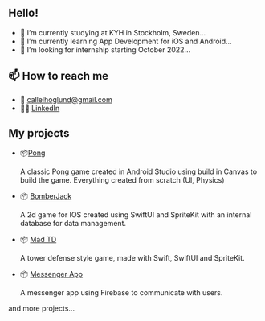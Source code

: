 ## Hello!

- 🔭 I’m currently studying at KYH in Stockholm, Sweden...
- 🌱 I’m currently learning App Development for iOS and Android...
- 👯 I’m looking for internship starting October 2022...

## 📫 How to reach me 
- :e-mail: callelhoglund@gmail.com
- :raising_hand_man: [LinkedIn](https://www.linkedin.com/in/calle-h%C3%B6glund-604a8a23b/)    

## My projects 

- :package:[Pong](https://github.com/karol-oman/pong)

     A classic Pong game created in Android Studio using build in Canvas to build the game. Everything created from scratch (UI, Physics)

- :package: [BomberJack](https://github.com/LucaSalmi/BomberMan)

     A 2d game for IOS created using SwiftUI and SpriteKit with an internal database for data management.

- :package: [Mad TD](https://github.com/LucaSalmi/MadDoctorTD)
     
     A tower defense style game, made with Swift, SwiftUI and SpriteKit.

- :package: [Messenger App](https://github.com/GustavSoderberg/shut-up-app)

     A messenger app using Firebase to communicate with users.


and more projects...

